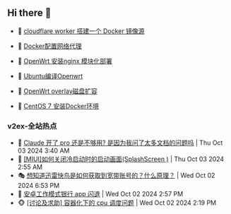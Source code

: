 ## Hi there 👋

<!--
**dkyg666/dkyg666** is a ✨ _special_ ✨ repository because its `README.md` (this file) appears on your GitHub profile.

Here are some ideas to get you started:

- 🔭 I’m currently working on ...
- 🌱 I’m currently learning ...
- 👯 I’m looking to collaborate on ...
- 🤔 I’m looking for help with ...
- 💬 Ask me about ...
- 📫 How to reach me: ...
- 😄 Pronouns: ...
- ⚡ Fun fact: ...
-->

<!-- BLOG-POST-LIST:START -->
- 🦩 [cloudflare worker 搭建一个 Docker 镜像源](http://blog.1996099.xyz/archives/cloudflare-worker-da-jian-yi-ge-docker-jing-xiang-zhan) 

- 🚦 [Docker配置网络代理](http://blog.1996099.xyz/archives/dockerpei-zhi-wang-luo-dai-li) 

- 🫶 [OpenWrt 安装nginx 模块化部署](http://blog.1996099.xyz/archives/openwrt-an-zhuang-nginx-mo-kuai-hua-bu-shu) 

- 🦄 [Ubuntu编译Openwrt](http://blog.1996099.xyz/archives/ubuntuzi-bian-yi-openwrt) 

- 🐻 [OpenWrt overlay磁盘扩容](http://blog.1996099.xyz/archives/openwrt-overlay) 

- 🤖 [CentOS 7 安装Docker环境](http://blog.1996099.xyz/archives/centos-docker) 
<!-- BLOG-POST-LIST:END -->

### v2ex-全站热点
<!-- v2ex:START -->
- 🥸 [Claude 开了 pro 还是不够用? 是因为我问了太多文档的问题吗](https://www.v2ex.com/t/1077481#reply2) | Thu Oct 03 2024 3:40 AM
- 🤗 [[MIUI]如何关闭冷启动时的启动画面&lpar;SplashScreen &rpar;](https://www.v2ex.com/t/1077475#reply2) | Thu Oct 03 2024 2:55 AM
- 🎭 [想知道迅雷快鸟是如何获取到宽带账号的？什么原理？](https://www.v2ex.com/t/1077466#reply6) | Wed Oct 02 2024 6:53 PM
- 🥷 [安卓工作模式银行 app 闪退](https://www.v2ex.com/t/1077454#reply1) | Wed Oct 02 2024 2:57 PM
- 🐵 [[讨论及求助] 容器化下的 cpu 调度问题](https://www.v2ex.com/t/1077447#reply9) | Wed Oct 02 2024 2:19 PM<!-- v2ex:END -->

